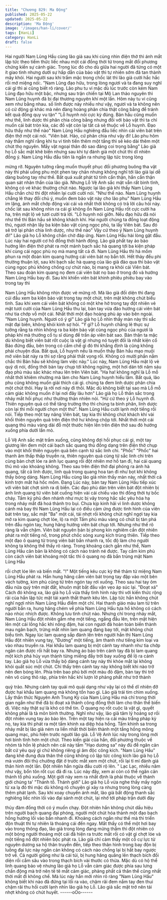 ```yaml
---
title: "Chương 829: Ma Động"
published: 2025-05-22
updated: 2025-05-22
description: 'Ma Động'
image: '/images/han-li/cover/'
tags: [HanLi]
category: HanLi
draft: false
---
```


Hai người Nam Lũng Hầu cùng lão giả sau khi cùng nhìn điện thờ
thì ánh mắt lập tức theo tiềm thức liếc nhau một cái đồng thời từ
trong mắt đối phương chứng kiến sự cảnh giác.
Trong lúc đó cho dù gìữa hai người đã từng có một ít giao tình
nhưng dưới sự hấp dẫn của bảo vật thì tự nhiên sớm đã tan
thành mây khói.
Hai người sau khi trầm mặc trong chốc lát thì lão giả cười hắc hắc
rồi mở miệng nói:.
"Nam Lũng đạo hữu, trong lòng ngươi và ta đang suy nghĩ cái gì
thì ai cũng biết rõ ràng. Lão phu tu vi mặc dù lúc trước còn kém
Nam Lũng đạo hữu một bậc, nhưng sau trận chiến tại Mộ Lan
thảo nguyên thì Nam Lũng huynh đã bị đại thương nguyên khí
một lần. Hôm này tu vi cũng xem như bằng nhau. số linh được
này nhiều như vậy, ngươi và ta không nên có cử động gì khác mà
nên đàng hoàng phân chia thật công bằng để tránh kết quả đồng
quy vu tận"
"Lỗ huynh nói cực kỳ đúng. Bản hầu cũng muốn như thế, linh
dược thì phân chia công bằng nhưng đối với bảo vật thì ta chỉ
muốn cái bát tròn kia, các đồ vật còn lại tất cả sẽ thuộc về Lỗ
huynh. Đạo hữu thấy như thế nào" Nam Lũng Hầu nghiêng đầu
liếc nhìn cái viên bát trên điện thờ một cái nói.
"Viên bát. Hảo, cứ phân chia như vậy đi! Lão phu hôm này thầm
nghĩ rằng khi tu vi tinh tiến thêm một tầng thì sẽ kéo dài thêm một
chút thọ nguyên. Mấy vật ngoại thân đó sao đáng coi trọng bằng"
Lão giả họ Lỗ sắc mặt khẽ biến nhưng sau khi tự đánh giá một
chút thì dĩ nhiên đồng ý.
Nam Lũng Hầu đầu tiên là ngẩn ra nhưng lập tức trong lòng

mừng rỡ. Nguyên tưởng rằng muốn thuyết phục đối phương
buông tha vật này thì phải uổng phu một phen tay chân nhưng
không nghĩ tới lão giả lại dễ dàng buông tay như thế. Bất quá xuất
phát từ tính cẩn thận, hắn cẩn thận quan sát nhãn thần của lão
giả. Nhưng Lỗ Vệ Anh sắc mặt vẫn rất bình tĩnh, không có vẻ
khác thường chút nào. Ngược lại lão giả khi thấy Nam Lũng Hầu
chần chừ thì đột nhiên lại cười cười nói.
"Như thế nào. Nam Lũng huynh chẳng lẽ thay đổi chủ ý, muốn
đem bảo vật này cho lão phu"
Nam Lũng Hầu im lặng, ánh mắt chớp động vài cái và nhất thời
không có trả lời câu hỏi này. chốc lát sau không nhìn ra cái gì
không ổn Nam Lũng Hầu rốt cực cười ha ha, trên mặt lộ vẻ tươi
cười trả lời.
"Lỗ huynh nói giỡn. Nếu đạo hữu đã nói như thế thì Bản hầu sẽ
không khách khí. Hai người chúng ta đồng loạt động thủ, ngươi
nhận lấy ba kiện bảo vật cùng ngọc phù, ta lấy Viên bát. Sau đó
sẽ trở lại phân chia linh dược, như thế nào"
Vậy cứ theo ý Nam Lũng huynh đi!" Lão giả họ Lỗ không chần
chờ đáp ứng.
Nam Lũng Hầu hài lòng gật đầu. Lúc này hai người cơ hồ đồng
thời hành động.
Lão giả phất tay áo bào hướng lên điện thờ phát ra một mảnh
bạch sắc hà quang tới ba kiện pháp khí cùng cái ngọc phù nọ mà
mang tất cả đi. Nam Lũng Hầu thì há mồm phun ra một đoàn kim
quang hướng cái viên bát nọ bắn tới.
Hết thảy đều phi thường thuận lợi, sau khi bạch sắc hà quang của
lão giả đảo qua thì bảo vật cùng ngọc phù không chống cự chút
nào, bị mang ra khỏi cái Viên bát. Theo sau đoàn kim quang
nọ đem cái viên bát nọ bao ở trong đó và hướng Nam Lũng Hầu
bay đi.
Sau khi khiến viên bát khinh phiêu phiêu bay vào trong tay thì

Nam Lũng Hầu không nhịn được vẻ mừng rỡ. Mà lão giả đối diện
thì đang cúi đầu xem ba kiện bảo vật trong tay một chút, trên mặt
không chút biểu tình.
Sau khi xem cái viên bát không có một khe hở trong tay đột nhiên
vẻ mặt tươi cười của Nam Lũng Hầu thu lại, bàn tay vừa đảo
hướng cái viên bát như tia chớp vỗ một cái. Nhất thời một đạo
hoàng phù áp vào bên ngoài.
"Nam Lũng huynh. Ngươi có ý gì" Lão giả họ Lỗ nhìn thấy màn
này thì sắc mặt đại biến, không khỏi kinh sợ hỏi.
"Ý gì? Lỗ huynh chẳng lẽ thực sự tưởng rằng ta nhìn không ra ba
kiện bảo vật cùng ngọc phù của ngươi là pháp khí mà thướng cổ
tu sĩ dùng để trấn áp viên bát sao. Bản thân ta mặc dù không biết
viên bát rốt cuộc là vật gì nhưng nó tuyệt đối là nhất kiện cổ Bảo
đứng đầu, bên trong có cấm chế gì đó thì khẳng định là cũng
không phải chuyện đùa. Bất quá, Lỗ huynh nếu là muốn thấy Bản
hầu mạo muội mở viên bát này ra thì sợ rằng phải thất vọng rồi.
Không có mười phần nắm chắc thì Bản hầu sẽ không làm việc
này." Lúc này, Nam Lũng Hầu mặt lộ vẻ quỷ dị nói, đồng thời bàn
tay chụp tới không ngừng, một hơi dán tới năm sáu đạo phù màu
sắc khác nhau lên trên Viên bát.
"Ha ha! không nghĩ là Lỗ mỗ nhất thời khiêm nhường mà làm cho
Nam Lũng huynh hiểu lầm. Bất quá, lão phu cũng không muốn
giải thích cái gì. chúng ta đem linh dược phân chia một chút thôi.
Hay là rời nơi này đi thôi. Mặc dù không biết tại sao mà Lỗ mỗ
cảm gìác không muốn ở lại nơi đây lâu hơn" Lão giả họ Lỗ thần
sắc trong nháy mắt hồi phục như thường thản nhiên nói.
"Hừ cứ theo ý Lỗ huynh đi. Thiên nguyên quả có thể tăng trường
thọ thì chúng ta bình phân, linh dược còn lại thì mỗi người chọn
một thứ". Nam Lũng Hầu cười lạnh một tiếng rồi nói. Tiếp theo
một tay nâng Viên bát, tay kia thì không chút khách khí vài khối
thiên nguyên quả trên điện thờ hư không chộp tới.
Nhất thời một cái quang thủ màu vàng dài đỗ một thước hiện lên
trên điện thờ sau đó hướng xuống phía dưới lần mò.

Lỗ Vệ Anh sắc mặt trầm xuống, cũng không đợi hồi phục cái gì,
một tay giương lên đem một cái bạch sắc quang thủ đồng dạng
trên điện thờ chụp vào một khối thiên nguyên quả bên cạnh tử sắc
linh chi.
"Phốc" "Phốc" hai thanh âm thấp thấp truyền ra, thiên nguyên quả
cùng tử sắc linh chi trên cùng bàn chợt lóe ra ánh lục quang rồi
đột nhiên mơ hồ tan đi, hai cái quang thủ mò vào khoảng không.
Theo sau trên điện thờ đại phóng ra ánh hà quang, tất cả linh
được, linh quả trong quang hoa tan đi như bọt khi không thấy
bóng dáng.
Nam Lũng Hầu cùng lão giả nhìn thấy màn này, nhất thời cả kinh
trợn mắt há hốc mồm.
Đang Lúc này, bàn tay Nam Lũng Hầu tiếp xúc với viên bát chợt
sinh ra dị biến.
Các đạo phù dán trên viên bát đột nhiên bị ánh linh quang từ viên
bát cuồng hiện vài cái chiếu vào thì đồng thời tự bốc cháy.
Tấm kỷ phù đen nhánh như mực bị vây trong hắc sắc yêu hỏa hạ
trong nháy mắt đã hoá thành tro bụi.
Chưa kịp kinh hãi vì linh dược không cánh mà bay thì Nam Lũng
Hầu lại có điều cảm ứng được tình hình của viên bát trên tay, sắc
mặt "Ba" một cái, tái nhợt rồi không chút nghĩ ngợi tay kia mở ra
kim quang chợt lóe, lộ ra một Tấm phù màu vàng có chút bị tàn
phá trên đầu ngón tay, hung hăng hướng viên bát chụp tới.
Nhưng như thế rõ ràng là vẫn chậm. Viên bát nguyên bản bị
phong kín nghiêm cẩn đột nhiên phát ra một tiếng nổ, trong phút
chốc sóng xung kích trùng thiên. Tiếp theo một đạo ô quang từ
trong viên bát bắn nhanh ra, tốc độ làm cho người không ta không
thể thấy rõ ràng.
Trong khoảng cách gần như thế, Nam Lũng Hầu căn bản là không
có cách nào tránh né được. Tay cầm kim phù còn cách viên bát
khoảng một tấc thì ô quang nọ đã bắn trúng mặt Nam Lũng Hầu

rồi chợt lóe lên và biến mất.
"!"
Một tiếng kêu cực kỳ thê thảm từ miệng Nam Lũng Hầu phát ra.
Hắn hung hăng cầm viên bát trong tay đập vào một bên vách
tường, kim phù cũng từ trên ngón tay rơi xuống. Theo sau hai tay
ôm đầu nửa quỳ trên mặt đất, khuôn mặt bắt đầu vặn vẹo áp súc
lại.
"Đoạt xá"
Cách đó không xa, lão giả họ Lỗ vừa thấy tình hình này thì với
kiến thức rộng rãi của hắn lập tức mặt tái xanh thất thanh kêu lên.
Lập tức hắn không chút nghĩ ngợi nhìn Nam Lũng Hầu điểm một
chỉ. Hai thanh giáo màu lam từ trên người bắn ra, hung hăng
chém về phía Nam Lũng Hầu tựa hồ không có cách nào nhúc
nhích được. Không lưu tình chút nào.
Nhưng chỉ trong nháy mắt, Nam Lũng Hầu đột nhiên gầm nhẹ một
tiếng, ngẩng đầu lên, trên mặt hiện lên một cái lồng hắc khi nồng
đậm, hai con ngươi đã hoàn toàn biến thành mau ngân bạch,
trừng mắt nhìn lam quang đang bay tới, mặt không chút biểu tình.
Ngay lúc lam quang sắp đánh lên trên người hắn thì Nam Lũng
Hầu đột nhiên vung tay, "Đương" một tiếng, âm thanh như tiếng
kim loại va vào nhau truyền ra. Hai khẩu lam quang bị một cánh
tay nhanh như tia chớp ngăn cản được rồi hất bay ra.
Nhưng áo bào trên cánh tay đã bị lam quang một kích phá hủy
vụn thành từng miếng đầy trời bay xuống để lộ ra cánh tay.
Lão giả họ Lỗ vừa thấy bộ dáng cánh tay này thì khóe mắt lại
không khỏi quất súc một chút.
Chỉ thấy trên cánh tay này không biết khi nào trở nên đen bóng
lên. Phía trên bao phủ bởi một màu đỏ đậm, bàn tay thì trở nên vô
cùng thô ráp, phía trên hắc khí lượn lờ phảng phất như trở thành

quỷ trảo. Nhưng cánh tay quái mô quái dạng như vậy lại có thể dĩ
nhiên đỡ được hai khẩu
lam quang mà không tổn hao gì.
Lão giả trái tim chìm xuống. Lấy thần thức Nguyên Anh Trung Kỳ
của Nam Lũng Hầu mà chỉ trong thời gìan ngắn như thế đã bị
đoạt xá thành công đồng thời làm cho thân thể biến dị. Việc
này thật sự là khó có thể tin. Ô quang nọ rốt cuộc là vật gì, quyết
không phải là tà môn bình thường.
Nghĩ như vậy, lão giả tâm lý hoảng sợ rồi đột nhiên vung tay áo
bào lên. Trên một tay hiện ra cái màu trắng pháp kỳ nọ, tay kia thì
phát ra một tấm khinh xa diệp hỏa hồng.
Tấm khinh sa trong nháy mắt bị lão giả ném ra liền nhất thời biến
thành một tầng hồng mông quang mạc, phù hiện trước người lão
giả.
Lỗ Vệ Anh lúc này trong lòng mới hơi bình tĩnh hơn một chút.
Theo kiến giải của hắn, đối phương thuộc về nhóm tà hồn lệ
phách nên cái này tấm "Hạo dương sa" này đủ để ngăn cản bất
cứ yêu quỷ gì chứ không riêng gì âm độc công kích.
"Nam Lũng Hầu" đang khẽ đung đưa thân thể cũng không có lập
tức công kích lão giả họ Lỗ mà vươn đôi thủ chưởng đặt ở trước
mắt xem một chút, rồi lại tỉ mỉ đánh giá thân hình một lần. Đột
nhiên hắn ngửa đầu cười rộ lên. " Lạc Lạc, nhiều năm như vậy,
bổn tôn rốt cục đã đi ra. Lúc này đây, xem ai còn có thể ngăn cản
thánh tổ phủ xuống. Một giới này xem ra nhất định là phải thuộc
về thánh giới chúng ta'
"Thánh tổ. Thánh giới" Lão giả họ Lỗ vừa nghe thấy mấy ngôn từ
xa lạ đó thì mặc dù không rõ chuyện gì xảy ra nhưng trong lòng
càng thêm phát lạnh.
Sau khi xoay chuyển ánh mắt, lão giả bất động thanh sắc nghiêng
liếc nhìn lối vào đại sảnh một chút, lại nhớ tới pháp trận dưới đáy

thủy đàm đồng thời có ý muốn chạy.
Đột nhiên hắn không chút dấu hiệu trên người bạch quang đại
phóng, người một chút hóa thành một đạo bạch hồng hướng lối
vào bắn nhanh đi.
Khoảng cách ngắn như thế mà thi triển độn thuật thì tự nhiên là
thoáng cái đến ngay. Mắt thấy có thể một hơi bay vào trong thông
đạo, lão giả trong lòng đang mừng thầm thì đột nhiên có một bóng
người thoáng một cái đã hiện ra trước mắt rồi có vật gì chợt lóe
và một tiếng nổ đột nhiên bộc phát ra.
Lão giả chỉ cảm thấy một cỗ cự lực từ nguyên dương sa hộ thân
truyền đến, tiếp theo thân hình trong bay độn bị luồng đại lực này
ngăn cản không có cách nào chống lại bị hắt bay ngược trở về.
Cả người giống như là cái túi, bị hung hăng quăng lên thạch bích
đối diện rồi cắm sâu vào trong thạch bích vài thước có thừa.
Mặc dù có hộ thể linh quang bảo vệ nhưng lão giả họ Lỗ vẫn cảm
giác được phía sau lưng chấn động mà trở nên tê tê mất cảm
giác, phảng phất cả thân thể cũng nhất thời mất đi không chế.
Mà lúc này hắn mới nhìn rõ ràng "Nam Lũng Hầu" không biết khi
nào đã đứng tại lối ra vào, chậm rãi đem nắm tay đen thui chậm
rãi thu hồi cười lạnh nhìn lão giả họ Lỗ. Lão giả sắc mặt trở nên
tái nhợt không có chút huyết.
------oOo------
